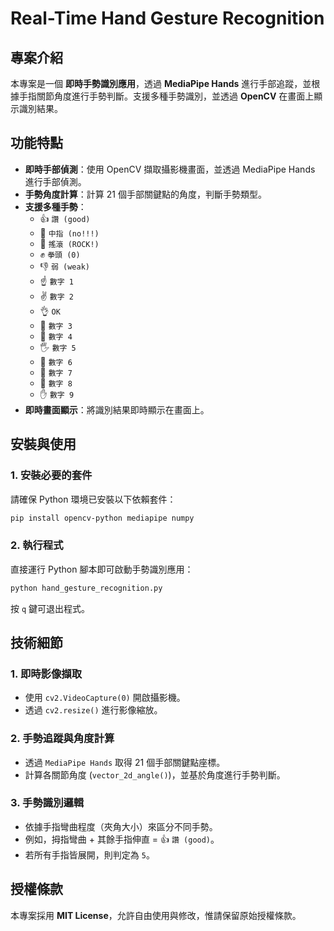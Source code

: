 # Real-Time Hand Gesture Recognition

## 專案介紹

本專案是一個 **即時手勢識別應用**，透過 **MediaPipe Hands** 進行手部追蹤，並根據手指關節角度進行手勢判斷。支援多種手勢識別，並透過 **OpenCV** 在畫面上顯示識別結果。

## 功能特點

- **即時手部偵測**：使用 OpenCV 擷取攝影機畫面，並透過 MediaPipe Hands 進行手部偵測。
- **手勢角度計算**：計算 21 個手部關鍵點的角度，判斷手勢類型。
- **支援多種手勢**：
  - 👍 `讚 (good)`
  - 🖕 `中指 (no!!!)`
  - 🤘 `搖滾 (ROCK!)`
  - ✊ `拳頭 (0)`
  - 👎 `弱 (weak)`
  - ☝️ `數字 1`
  - ✌️ `數字 2`
  - 👌 `OK`
  - 🖖 `數字 3`
  - 🤞 `數字 4`
  - 🖐️ `數字 5`
  - 🤙 `數字 6`
  - 🤟 `數字 7`
  - 👐 `數字 8`
  - ✋ `數字 9`
- **即時畫面顯示**：將識別結果即時顯示在畫面上。

## 安裝與使用

### 1. 安裝必要的套件

請確保 Python 環境已安裝以下依賴套件：

```bash
pip install opencv-python mediapipe numpy
```

### 2. 執行程式

直接運行 Python 腳本即可啟動手勢識別應用：

```bash
python hand_gesture_recognition.py
```

按 `q` 鍵可退出程式。

## 技術細節

### 1. **即時影像擷取**

- 使用 `cv2.VideoCapture(0)` 開啟攝影機。
- 透過 `cv2.resize()` 進行影像縮放。

### 2. **手勢追蹤與角度計算**

- 透過 `MediaPipe Hands` 取得 21 個手部關鍵點座標。
- 計算各關節角度 (`vector_2d_angle()`)，並基於角度進行手勢判斷。

### 3. **手勢識別邏輯**

- 依據手指彎曲程度（夾角大小）來區分不同手勢。
- 例如，拇指彎曲 + 其餘手指伸直 = 👍 `讚 (good)`。
- 若所有手指皆展開，則判定為 `5`。

## 授權條款

本專案採用 **MIT License**，允許自由使用與修改，惟請保留原始授權條款。

